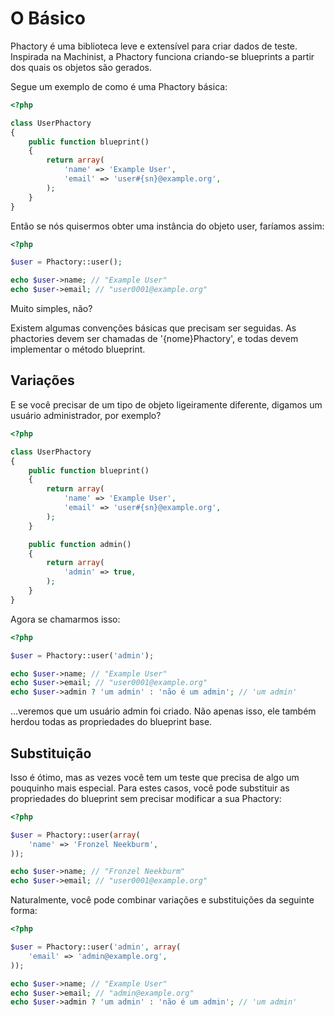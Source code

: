 # O Básico

Phactory é uma biblioteca leve e extensível para criar dados de teste. Inspirada
na Machinist, a Phactory funciona criando-se blueprints a partir dos quais os
objetos são gerados.

Segue um exemplo de como é uma Phactory básica:

```php
<?php

class UserPhactory
{
    public function blueprint()
    {
        return array(
            'name' => 'Example User',
            'email' => 'user#{sn}@example.org',
        );
    }
}

```

Então se nós quisermos obter uma instância do objeto user, faríamos assim:

```php
<?php

$user = Phactory::user();

echo $user->name; // "Example User"
echo $user->email; // "user0001@example.org"

```

Muito simples, não?

Existem algumas convenções básicas que precisam ser seguidas. As phactories
devem ser chamadas de '{nome}Phactory', e todas devem implementar o método
blueprint.

## Variações

E se você precisar de um tipo de objeto ligeiramente diferente, digamos um
usuário administrador, por exemplo?

```php
<?php

class UserPhactory
{
    public function blueprint()
    {
        return array(
            'name' => 'Example User',
            'email' => 'user#{sn}@example.org',
        );
    }

    public function admin()
    {
        return array(
            'admin' => true,
        );
    }
}

```

Agora se chamarmos isso:

```php
<?php

$user = Phactory::user('admin');

echo $user->name; // "Example User"
echo $user->email; // "user0001@example.org"
echo $user->admin ? 'um admin' : 'não é um admin'; // 'um admin'

```

...veremos que um usuário admin foi criado. Não apenas isso, ele também herdou
todas as propriedades do blueprint base.

## Substituição

Isso é ótimo, mas as vezes você tem um teste que precisa de algo um pouquinho
mais especial. Para estes casos, você pode substituir as propriedades do blueprint
sem precisar modificar a sua Phactory:

```php
<?php

$user = Phactory::user(array(
    'name' => 'Fronzel Neekburm',
));

echo $user->name; // "Fronzel Neekburm"
echo $user->email; // "user0001@example.org"

```

Naturalmente, você pode combinar variações e substituições da seguinte forma:

```php
<?php

$user = Phactory::user('admin', array(
    'email' => 'admin@example.org',
));

echo $user->name; // "Example User"
echo $user->email; // "admin@example.org"
echo $user->admin ? 'um admin' : 'não é um admin'; // 'um admin'

```


